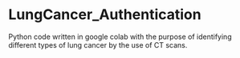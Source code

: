 # LungCancer_Authentication
Python code written in google colab with the purpose of identifying different types of lung cancer by the use of CT scans.
